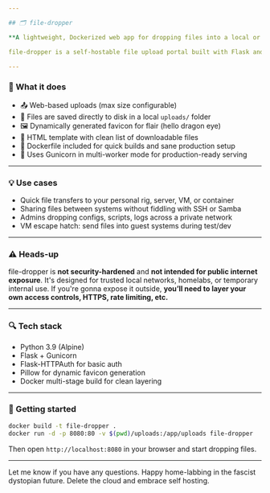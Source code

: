```yaml
---

## 🗂️ file-dropper

**A lightweight, Dockerized web app for dropping files into a local or private system with zero cloud nonsense.**

file-dropper is a self-hostable file upload portal built with Flask and served via Gunicorn. It runs inside a Docker container and provides a dead-simple way to send files to a machine through the browser—ideal for trusted environments, airgapped boxes, or quick'n'dirty LAN setups.

---
```


### 🔧 What it does

- 📤 Web-based uploads (max size configurable)
- 💾 Files are saved directly to disk in a local `uploads/` folder
- 🖼️ Dynamically generated favicon for flair (hello dragon eye)
- 📝 HTML template with clean list of downloadable files
- 🐳 Dockerfile included for quick builds and sane production setup
- 🧰 Uses Gunicorn in multi-worker mode for production-ready serving

---

### 💡 Use cases

- Quick file transfers to your personal rig, server, VM, or container
- Sharing files between systems without fiddling with SSH or Samba
- Admins dropping configs, scripts, logs across a private network
- VM escape hatch: send files into guest systems during test/dev

---

### ⚠️ Heads-up

file-dropper is **not security-hardened** and **not intended for public internet exposure**. It's designed for trusted local networks, homelabs, or temporary internal use. If you're gonna expose it outside, **you’ll need to layer your own access controls, HTTPS, rate limiting, etc.**

---

### 🔍 Tech stack

- Python 3.9 (Alpine)
- Flask + Gunicorn
- Flask-HTTPAuth for basic auth
- Pillow for dynamic favicon generation
- Docker multi-stage build for clean layering

---

### 🏁 Getting started

```bash
docker build -t file-dropper .
docker run -d -p 8080:80 -v $(pwd)/uploads:/app/uploads file-dropper
```

Then open `http://localhost:8080` in your browser and start dropping files.

---

Let me know if you have any questions. Happy home-labbing in the fascist dystopian future. Delete the cloud and embrace self hosting.
